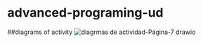 # advanced-programing-ud
##diagrams of activity 
![diagrmas de actividad-Página-7 drawio](https://github.com/dspm2212/advanced-programing-ud/assets/151273348/8ae80a28-7caf-4ff0-9000-98c1cba40b75)
